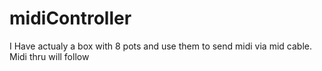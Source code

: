 # midiController
I Have actualy a box with 8 pots and use them to send midi via mid cable. Midi thru will follow
